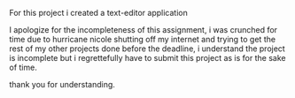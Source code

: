 For this project i created a text-editor application 

I apologize for the incompleteness of this assignment, i was crunched for time due to hurricane nicole shutting off my internet and trying to get the rest
of my other projects done before the deadline, i understand the project is incomplete but i regrettefully have to submit this project as is for the sake of time.

thank you for understanding.
